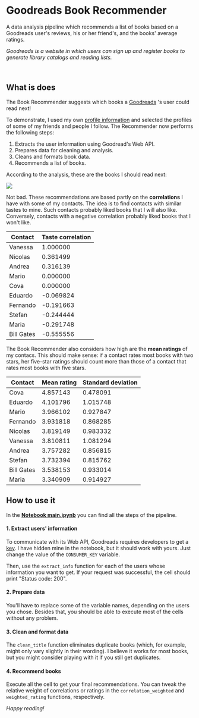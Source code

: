 # Goodreads Book Recommender

A data analysis pipeline which recommends a list of books based on a Goodreads user's reviews, his or her friend's, and the books' average ratings.

*Goodreads is a website in which users can sign up and register books to generate library catalogs and reading lists.*

<br/>

## What is does

The Book Recommender suggests which books a [Goodreads](https://www.goodreads.com/) 's user could read next!

To demonstrate, I used my own [profile information]() and selected the profiles of some of my friends and people I follow. The Recommender now performs the following steps:

1. Extracts the user information using Goodread's Web API.
2. Prepares data for cleaning and analysis.
3. Cleans and formats book data.
4. Recommends a list of books.

According to the analysis, these are the books I should read next:

![](https://github.com/FranciscoGalan/Goodreads_Book_Recommender/blob/main/Media/recommended_books_francisco_galan.PNG)

Not bad. These recommendations are based partly on the **correlations** I have with some of my contacts. The idea is to find contacts with similar tastes to mine. Such  contacts probably liked books that I will also like. Conversely,  contacts with a negative correlation probably liked books that I won't like.

| Contact    | Taste correlation |
| ---------- | ----------------- |
| Vanessa    | 1.000000          |
| Nicolas    | 0.361499          |
| Andrea     | 0.316139          |
| Mario      | 0.000000          |
| Cova       | 0.000000          |
| Eduardo    | -0.069824         |
| Fernando   | -0.191663         |
| Stefan     | -0.244444         |
| Maria      | -0.291748         |
| Bill Gates | -0.555556         |

The Book Recommender also considers how high are the **mean ratings** of my contacs. This should make sense: if a contact rates most books with two stars, her five-star ratings  should count more than those of a contact that rates most books with five stars.

| Contact    | Mean rating | Standard deviation |
| ---------- | ----------- | ------------------ |
| Cova       | 4.857143    | 0.478091           |
| Eduardo    | 4.101796    | 1.015748           |
| Mario      | 3.966102    | 0.927847           |
| Fernando   | 3.931818    | 0.868285           |
| Nicolas    | 3.819149    | 0.983332           |
| Vanessa    | 3.810811    | 1.081294           |
| Andrea     | 3.757282    | 0.856815           |
| Stefan     | 3.732394    | 0.815762           |
| Bill Gates | 3.538153    | 0.933014           |
| Maria      | 3.340909    | 0.914927           |



## How to use it

In the [**Notebook main.ipynb**](https://nbviewer.jupyter.org/github/FranciscoGalan/Goodreads_Book_Recommender/blob/main/main.ipynb) you can find all the steps of the pipeline.

#### 1. Extract users' information

To communicate with its Web API, Goodreads requires developers to get a [key](https://www.goodreads.com/api). I have hidden mine in the notebook, but it should work with yours.  Just change the value of the `CONSUMER_KEY` variable. 

Then,  use the `extract_info` function for each of the users whose information you want to get. If your request was successful, the cell should print "Status code:  200".

#### 2. Prepare data

You'll have to replace some of the variable names, depending on the users you chose. Besides that, you should be able to execute most of the cells without any problem.  

#### 3. Clean and format data

The `clean_title` function eliminates duplicate books (which, for example, might only vary slightly in their wording).  I believe it works for most books, but you might consider playing with it if you still get duplicates. 

#### 4. Recommend books

Execute all the cell to get your final recommendations. You can tweak the relative weight of correlations or ratings in the `correlation_weighted` and `weighted_rating` functions, respectively. 

*Happy reading!*